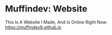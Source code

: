 # Muffindev: Website
This Is A Website I Made, And Is Online Right Now: https://muffindev9.github.io  